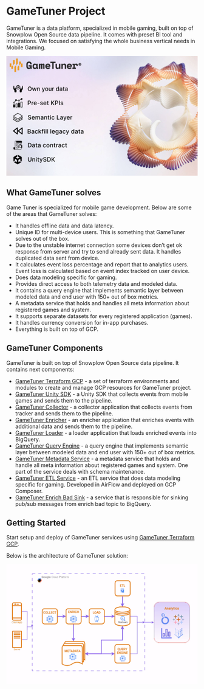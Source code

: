 # GameTuner Project

GameTuner is a data platform, specialized in mobile gaming, built on top of Snowplow Open Source data pipeline. It comes with preset BI tool and integrations. We focused on satisfying the whole business vertical needs in Mobile Gaming.

![gametuner-promo](https://github.com/GameTuner/.github/blob/main/docs/images/gametuner-promo.jpg?raw=true)

## What GameTuner solves

Game Tuner is specialized for mobile game development. Below are some of the areas that GameTuner solves:
- It handles offline data and data latency. 
- Unique ID for multi-device users. This is something that GameTuner solves out of the box.
- Due to the unstable internet connection some devices don’t get ok response from server and try to send already sent data. It handles duplicated data sent from device.
- It calculates event loss percentage and report that to analytics users. Event loss is calculated based on event index tracked on user device.
- Does data modeling specific for gaming. 
- Provides direct access to both telemetry data and modeled data. 
- It contains a query engine that implements semantic layer between modeled data and end user with 150+ out of box metrics.
- A metadata service that holds and handles all meta information about registered games and system.
- It supports separate datasets for every registered application (games).
- It handles currency conversion for in-app purchases.
- Everything is built on top of GCP.

## GameTuner Components

GameTuner is built on top of Snowplow Open Source data pipeline. It contains next components:

- [GameTuner Terraform GCP][gametuner-terraform-gcp] - a set of terraform environments and modules to create and manage GCP resources for GameTuner project.
- [GameTuner Unity SDK][gametuner-unity-sdk] - a Unity SDK that collects events from mobile games and sends them to the pipeline.
- [GameTuner Collector][gametuner-collector] - a collector application that collects events from tracker and sends them to the pipeline.
- [GameTuner Enricher][gametuner-enricher] - an enricher application that enriches events with additional data and sends them to the pipeline.
- [GameTuner Loader][gametuner-loader] - a loader application that loads enriched events into BigQuery.
- [GameTuner Query Engine][gametuner-query-engine] - a query engine that implements semantic layer between modeled data and end user with 150+ out of box metrics.
- [GameTuner Metadata Service][gametuner-metadata-service] - a metadata service that holds and handle all meta information about registered games and system. One part of the service deals with schema maintenance.
- [GameTuner ETL Service][gametuner-etl-service] - an ETL service that does data modeling specific for gaming. Developed in AirFlow and deployed on GCP Composer. 
- [GameTuner Enrich Bad Sink][gametuner-enrich-bad-sink] - a service that is responsible for sinking pub/sub messages from enrich bad topic to BigQuery.


## Getting Started

Start setup and deploy of GameTuner services using [GameTuner Terraform GCP][gametuner-terraform-gcp].

Below is the architecture of GameTuner solution:

![gametuner-architecture](https://github.com/GameTuner/.github/blob/main/docs/images/gametuner-architecture.png?raw=true)


[gametuner-terraform-gcp]:https://github.com/GameTuner/terraform-gcp.git
[gametuner-unity-sdk]:https://github.com/GameTuner/unity-tracker.git
[gametuner-collector]:https://github.com/GameTuner/collector.git
[gametuner-enricher]:https://github.com/GameTuner/enricher.git
[gametuner-loader]:https://github.com/GameTuner/bigquery-loader.git
[gametuner-query-engine]:https://github.com/GameTuner/query-engine.git
[gametuner-metadata-service]:https://github.com/GameTuner/metadata.git
[gametuner-etl-service]:https://github.com/GameTuner/etl.git
[gametuner-enrich-bad-sink]:https://github.com/GameTuner/enrich-bad-sink.git
